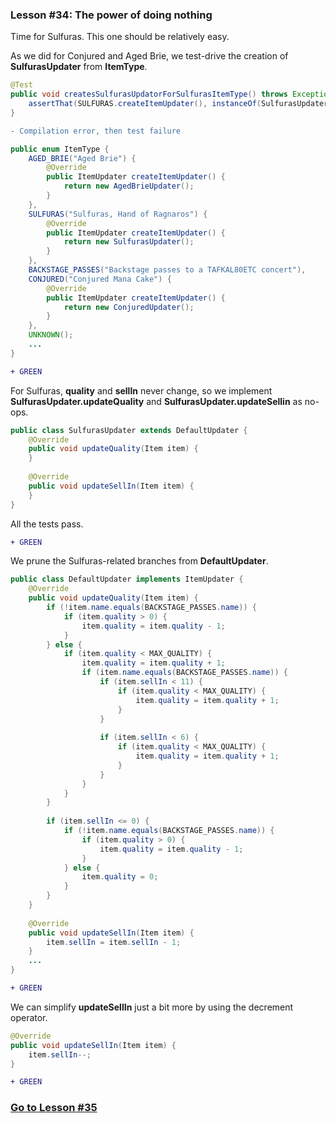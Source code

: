 ### Lesson #34: The power of doing nothing
Time for Sulfuras.  This one should be relatively easy.

As we did for Conjured and Aged Brie, we test-drive the creation of **SulfurasUpdater** from **ItemType**.
```java
@Test
public void createsSulfurasUpdatorForSulfurasItemType() throws Exception {
    assertThat(SULFURAS.createItemUpdater(), instanceOf(SulfurasUpdater.class));
}
```
```diff
- Compilation error, then test failure
```
```java
public enum ItemType {
    AGED_BRIE("Aged Brie") {
        @Override
        public ItemUpdater createItemUpdater() {
            return new AgedBrieUpdater();
        }
    },
    SULFURAS("Sulfuras, Hand of Ragnaros") {
        @Override
        public ItemUpdater createItemUpdater() {
            return new SulfurasUpdater();
        }
    },
    BACKSTAGE_PASSES("Backstage passes to a TAFKAL80ETC concert"), 
    CONJURED("Conjured Mana Cake") {
        @Override
        public ItemUpdater createItemUpdater() {
            return new ConjuredUpdater();
        }
    },
    UNKNOWN();
    ...
}
```
```diff
+ GREEN
```
For Sulfuras, **quality**  and **sellIn** never change, so we implement **SulfurasUpdater.updateQuality** and
**SulfurasUpdater.updateSellin** as no-ops.
```java
public class SulfurasUpdater extends DefaultUpdater {
    @Override 
    public void updateQuality(Item item) {
    }
    
    @Override 
    public void updateSellIn(Item item) {
    }
}
```
All the tests pass.
```diff
+ GREEN
```
We prune the Sulfuras-related branches from **DefaultUpdater**.
```java
public class DefaultUpdater implements ItemUpdater { 
    @Override 
    public void updateQuality(Item item) {
        if (!item.name.equals(BACKSTAGE_PASSES.name)) {
            if (item.quality > 0) {
                item.quality = item.quality - 1;
            }
        } else {
            if (item.quality < MAX_QUALITY) {
                item.quality = item.quality + 1;
                if (item.name.equals(BACKSTAGE_PASSES.name)) {
                    if (item.sellIn < 11) {
                        if (item.quality < MAX_QUALITY) {
                            item.quality = item.quality + 1;
                        }
                    }
                    
                    if (item.sellIn < 6) {
                        if (item.quality < MAX_QUALITY) {
                            item.quality = item.quality + 1;
                        }
                    }
                }
            }
        }
        
        if (item.sellIn <= 0) {
            if (!item.name.equals(BACKSTAGE_PASSES.name)) {
                if (item.quality > 0) {
                    item.quality = item.quality - 1;
                }
            } else {
                item.quality = 0;
            }
        }
    }
    
    @Override 
    public void updateSellIn(Item item) {
        item.sellIn = item.sellIn - 1;
    }
    ...
}
```
```diff
+ GREEN
```
We can simplify **updateSellIn** just a bit more by using the decrement operator.
```java
@Override
public void updateSellIn(Item item) {
    item.sellIn--;
}
```
```diff
+ GREEN
```
### [Go to Lesson #35](https://github.com/d215steinberg/GildedRose-Java/tree/Lesson%2335)
